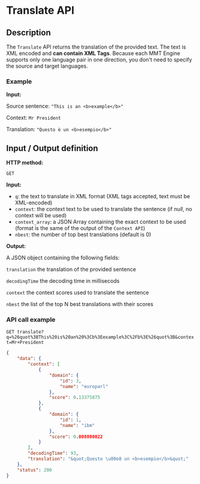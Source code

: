 # Translate API

## Description
The ```Translate``` API returns the translation of the provided text. The text is XML encoded and **can contain XML Tags**.
Because each MMT Engine supports only one language pair in one direction, you don't need to specify the source and target languages.

### Example

**Input:**

Source sentence:
```"This is an <b>example</b>"```

Context:
```Mr President```

Translation:
```"Questo è un <b>esempio</b>"```

## Input / Output definition

**HTTP method:**

``` GET ```

**Input:**

* ```q```: the text to translate in XML format (XML tags accepted, text must be XML-encoded)
* ```context```: the context text to be used to translate the sentence (if *null*, no context will be used)
* ```context_array```: a JSON Array containing the exact context to be used (format is the same of the output of the ```Context API```)
* ```nbest```: the number of top best translations (default is 0)

**Output:**

A JSON object containing the following fields:

```translation``` the translation of the provided sentence

```decodingTime``` the decoding time in millisecods

```context``` the context scores used to translate the sentence

```nbest``` the list of the top N best translations with their scores

### API call example

```GET translate?q=%26quot%3BThis%20is%20an%20%3Cb%3Eexample%3C%2Fb%3E%26quot%3B&context=Mr+President```

```json
{
    "data": {
        "context": [
            {
                "domain": {
                    "id": 3,
                    "name": "europarl"
                },
                "score": 0.13375875
            },
            {
                "domain": {
                    "id": 1,
                    "name": "ibm"
                },
                "score": 0.008800022
            }
        ],
        "decodingTime": 93,
        "translation": "&quot;Questo \u00e8 un <b>esempio</b>&quot;"
    },
    "status": 200
}
```
